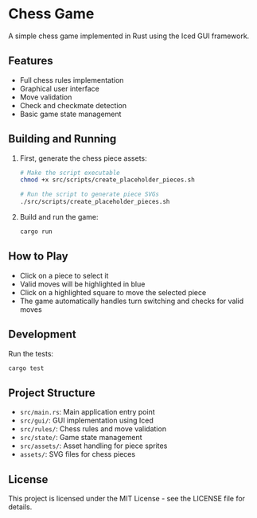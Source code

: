 # Chess Game

A simple chess game implemented in Rust using the Iced GUI framework.

## Features

- Full chess rules implementation
- Graphical user interface
- Move validation
- Check and checkmate detection
- Basic game state management

## Building and Running

1. First, generate the chess piece assets:
   ```bash
   # Make the script executable
   chmod +x src/scripts/create_placeholder_pieces.sh
   
   # Run the script to generate piece SVGs
   ./src/scripts/create_placeholder_pieces.sh
   ```

2. Build and run the game:
   ```bash
   cargo run
   ```

## How to Play

- Click on a piece to select it
- Valid moves will be highlighted in blue
- Click on a highlighted square to move the selected piece
- The game automatically handles turn switching and checks for valid moves

## Development

Run the tests:
```bash
cargo test
```

## Project Structure

- `src/main.rs`: Main application entry point
- `src/gui/`: GUI implementation using Iced
- `src/rules/`: Chess rules and move validation
- `src/state/`: Game state management
- `src/assets/`: Asset handling for piece sprites
- `assets/`: SVG files for chess pieces

## License

This project is licensed under the MIT License - see the LICENSE file for details.

